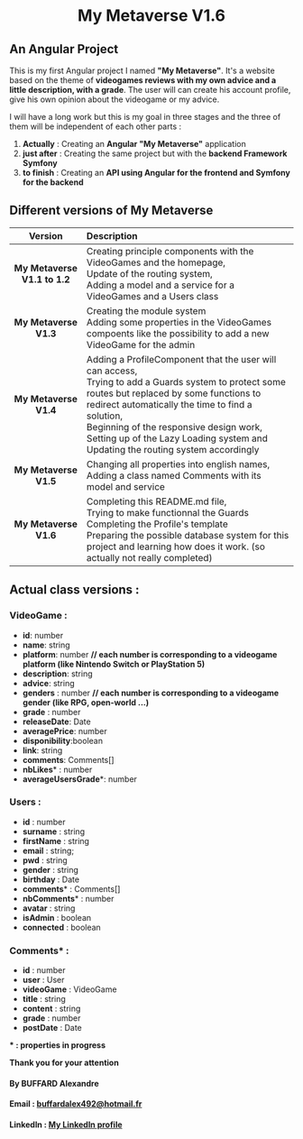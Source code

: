 # <h1 style="text-align:center">My Metaverse V1.6</h1>

## An Angular Project

This is my first Angular project I named **__"My Metaverse"__**. It's a website based on the theme of __videogames reviews with my own advice and a little description, with a grade__.
The user will can create his account profile, give his own opinion about the videogame or my advice.

I will have a long work but this is my goal in three stages and the three of them will be independent of each other parts :
1. **Actually** : Creating an __Angular "My Metaverse"__ application
2. **just after** : Creating the same project but with the __backend Framework Symfony__
3. **to finish** : Creating an __API using Angular for the frontend and Symfony for the backend__

## Different versions of My Metaverse

| **__Version__**  | **__Description__** |
|:--------:|:---------|
|  __My Metaverse V1.1 to 1.2__ |  Creating principle components with the VideoGames and the homepage, <br>Update of the routing system, <br>Adding a model and a service for a VideoGames and a Users class |
| __My Metaverse V1.3__ | Creating the module system <br> Adding some properties in the VideoGames compoents like the possibility to add a new VideoGame for the admin |
| __My Metaverse V1.4__ | Adding a ProfileComponent that the user will can access, <br>Trying to add a Guards system to protect some routes but replaced by some functions to redirect automatically the time to find a solution,<br> Beginning of the responsive design work,<br> Setting up of the Lazy Loading system and Updating the routing system accordingly |
| __My Metaverse V1.5__ | Changing all properties into english names,<br> Adding a class named Comments with its model and service |
| **__My Metaverse V1.6__** | Completing this README.md file,<br> Trying to make functionnal the Guards<br> Completing the Profile's template<br>Preparing the possible database system for this project and learning how does it work. (so actually not really completed) |

## Actual class versions :

### **__VideoGame__** :
* __id__: number
* __name__: string
* __platform__: number __// each number is corresponding to a videogame platform (like Nintendo Switch or PlayStation 5)__
* __description__: string
* __advice__: string
* __genders__ : number  __// each number is corresponding to a videogame gender (like RPG, open-world ...)__
* __grade__ : number
* __releaseDate__: Date
* __averagePrice__: number
* __disponibility__:boolean
* __link__: string
* __comments__: Comments[]
* __nbLikes__* : number
* __averageUsersGrade__*: number

### **__Users__** :
* __id__ : number
* __surname__ : string
* __firstName__ : string
* __email__ : string;
* __pwd__ : string 
* __gender__ : string
* __birthday__ : Date
* __comments__* : Comments[]
* __nbComments__* : number
* __avatar__ : string
* __isAdmin__ : boolean
* __connected__ : boolean

### **__Comments__*** :
* __id__ : number
* __user__ : User
* __videoGame__ : VideoGame
* __title__ : string
* __content__ : string
* __grade__ : number
* __postDate__ : Date

**__\* : properties in progress__**

**Thank you for your attention**

#### By BUFFARD Alexandre
#### Email : buffardalex492@hotmail.fr
#### LinkedIn : [My LinkedIn profile](https://www.linkedin.com/in/alexandre-buffard-973997153/)
